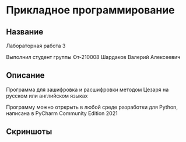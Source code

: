 # Прикладное программирование
## Название 
Лабораторная работа 3

Выполнил студент группы Фт-210008 Шардаков Валерий Алексеевич
## Описание
Программа для зашифровка и расшифровки методом Цезаря на русском или английском языках

Программу можно отркрыть в любой среде разработки для Python, написана в PyCharm Community Edition 2021
## Скриншоты
